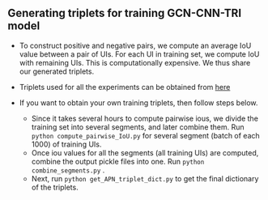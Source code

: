 ## Generating triplets for training GCN-CNN-TRI model

* To construct positive and negative pairs, we compute an average IoU value between a pair of UIs. For each UI in training set, we compute IoU with remaining UIs. This is computationally expensive. We thus share our generated triplets.

* Triplets used for all the experiments can be obtained from [here](https://drive.google.com/drive/folders/1Qp94A2NQLdBcgaIEuJDJIffk5NHxIVxH?usp=sharing)

* If you want to obtain your own training triplets, then follow steps below.
	* Since it takes several hours to compute pairwise ious, we divide the training set into several segments, and later combine them. Run `python compute_pairwise_IoU.py` for several segment (batch of each 1000) of training UIs. 
	* Once iou values for all the segments (all training UIs) are computed, combine the output pickle files into one. Run `python combine_segments.py` .
	* Next, run `python get_APN_triplet_dict.py` to get the final dictionary of the triplets. 